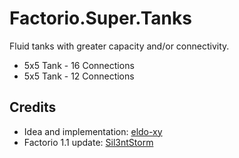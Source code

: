 # Factorio.Super.Tanks

Fluid tanks with greater capacity and/or connectivity.

- 5x5 Tank - 16 Connections
- 5x5 Tank - 12 Connections

## Credits
- Idea and implementation: [eldo-xy](https://github.com/eldo-xy)
- Factorio 1.1 update: [Sil3ntStorm](https://github.com/Sil3ntStorm)
